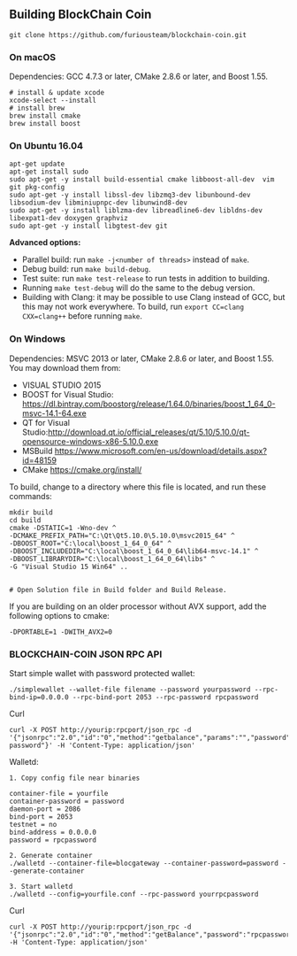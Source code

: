 ## Building BlockChain Coin

```
git clone https://github.com/furiousteam/blockchain-coin.git
```

### On macOS

Dependencies: GCC 4.7.3 or later, CMake 2.8.6 or later, and Boost 1.55.

```
# install & update xcode
xcode-select --install
# install brew
brew install cmake
brew install boost
```

### On Ubuntu 16.04

```
apt-get update
apt-get install sudo
sudo apt-get -y install build-essential cmake libboost-all-dev  vim git pkg-config
sudo apt-get -y install libssl-dev libzmq3-dev libunbound-dev libsodium-dev libminiupnpc-dev libunwind8-dev
sudo apt-get -y install liblzma-dev libreadline6-dev libldns-dev libexpat1-dev doxygen graphviz
sudo apt-get -y install libgtest-dev git
```

**Advanced options:**

* Parallel build: run `make -j<number of threads>` instead of `make`.
* Debug build: run `make build-debug`.
* Test suite: run `make test-release` to run tests in addition to building. 
* Running `make test-debug` will do the same to the debug version.
* Building with Clang: it may be possible to use Clang instead of GCC, but this may not work everywhere. To build, run `export CC=clang CXX=clang++` before running `make`.


### On Windows
Dependencies: MSVC 2013 or later, CMake 2.8.6 or later, and Boost 1.55. You may download them from:

* VISUAL STUDIO 2015
* BOOST for Visual Studio: https://dl.bintray.com/boostorg/release/1.64.0/binaries/boost_1_64_0-msvc-14.1-64.exe
* QT for Visual Studio:http://download.qt.io/official_releases/qt/5.10/5.10.0/qt-opensource-windows-x86-5.10.0.exe
* MSBuild https://www.microsoft.com/en-us/download/details.aspx?id=48159
* CMake https://cmake.org/install/

To build, change to a directory where this file is located, and run these commands: 
```
mkdir build
cd build
cmake -DSTATIC=1 -Wno-dev ^
-DCMAKE_PREFIX_PATH="C:\Qt\Qt5.10.0\5.10.0\msvc2015_64" ^
-DBOOST_ROOT="C:\local\boost_1_64_0_64" ^
-DBOOST_INCLUDEDIR="C:\local\boost_1_64_0_64\lib64-msvc-14.1" ^
-DBOOST_LIBRARYDIR="C:\local\boost_1_64_0_64\libs" ^
-G "Visual Studio 15 Win64" ..


# Open Solution file in Build folder and Build Release.
```


If you are building on an older processor without AVX support, add the following options to cmake:

```
-DPORTABLE=1 -DWITH_AVX2=0
```


### BLOCKCHAIN-COIN JSON RPC API

Start simple wallet with password protected wallet:

```
./simplewallet --wallet-file filename --password yourpassword --rpc-bind-ip=0.0.0.0 --rpc-bind-port 2053 --rpc-password rpcpassword
```

Curl 
```
curl -X POST http://yourip:rpcport/json_rpc -d '{"jsonrpc":"2.0","id":"0","method":"getbalance","params":"","password":"rpc-password"}' -H 'Content-Type: application/json'
```

Walletd:
```
1. Copy config file near binaries

container-file = yourfile
container-password = password
daemon-port = 2086
bind-port = 2053
testnet = no
bind-address = 0.0.0.0
password = rpcpassword
	
2. Generate container
./walletd --container-file=blocgateway --container-password=password --generate-container
	
3. Start walletd
./walletd --config=yourfile.conf --rpc-password yourrpcpassword

```
Curl 
```
curl -X POST http://yourip:rpcport/json_rpc -d '{"jsonrpc":"2.0","id":"0","method":"getBalance","password":"rpcpassword"}' -H 'Content-Type: application/json'
```



